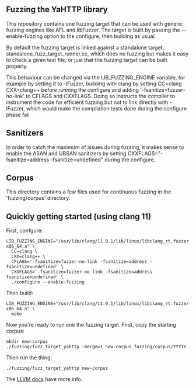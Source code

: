 Fuzzing the YaHTTP library
--------------------------

This repository contains one fuzzing target that can be used with generic
fuzzing engines like AFL and libFuzzer.
The target is built by passing the --enable-fuzzing option to the
configure, then building as usual.

By default the fuzzing target is linked against a standalone target,
standalone_fuzz_target_runner.cc, which does no fuzzing but makes it easy
to check a given test file, or just that the fuzzing target can be built properly.

This behaviour can be changed via the LIB_FUZZING_ENGINE variable, for example
by setting it to -lFuzzer, building with clang by setting CC=clang CXX=clang++
before running the configure and adding '-fsanitize=fuzzer-no-link' to CFLAGS
and CXXFLAGS. Doing so instructs the compiler to instrument the code for
efficient fuzzing but not to link directly with -lFuzzer, which would make
the compilation tests done during the configure phase fail.

Sanitizers
----------

In order to catch the maximum of issues during fuzzing, it makes sense to
enable the ASAN and UBSAN sanitizers by setting CXXFLAGS="-fsanitize=address
-fsanitize=undefined" during the configure.

Corpus
------

This directory contains a few files used for continuous fuzzing in the
'fuzzing/corpus' directory.

Quickly getting started (using clang 11)
----------------------------------------
First, confgure:

```
LIB_FUZZING_ENGINE="/usr/lib/clang/11.0.1/lib/linux/libclang_rt.fuzzer-x86_64.a" \
  CC=clang \
  CXX=clang++ \
  CFLAGS='-fsanitize=fuzzer-no-link -fsanitize=address -fsanitize=undefined' \
  CXXFLAGS='-fsanitize=fuzzer-no-link -fsanitize=address -fsanitize=undefined' \
  ./configure --enable-fuzzing
```

Then build:

```
LIB_FUZZING_ENGINE="/usr/lib/clang/11.0.1/lib/linux/libclang_rt.fuzzer-x86_64.a" \
  make
```

Now you're ready to run one the fuzzing target.
First, copy the starting corpus:

```
mkdir new-corpus
./fuzzing/fuzz_target_yahttp -merge=1 new-corpus fuzzing/corpus/YYYYY
```

Then run the thing:
```
./fuzzing/fuzz_target_yahttp new-corpus
```

The [LLVM docs](https://llvm.org/docs/LibFuzzer.html) have more info.
